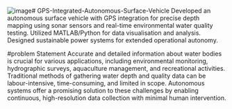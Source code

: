 ![image](https://github.com/user-attachments/assets/2b138b8b-b233-4bc5-ab02-f87d1a266cb6)# GPS-Integrated-Autonomous-Surface-Vehicle
Developed an autonomous surface vehicle with GPS integration for precise depth mapping using sonar sensors and real-time environmental water quality testing. Utilized MATLAB/Python for data visualisation and analysis. Designed sustainable power systems for extended operational autonomy. 


#problem Statement
Accurate and detailed information about water bodies is crucial for various applications, including environmental monitoring, hydrographic surveys, aquaculture management, and recreational activities. Traditional methods of gathering water depth and quality data can be labour-intensive, time-consuming, and limited in scope. Autonomous systems offer a promising solution to these challenges by enabling continuous, high-resolution data collection with minimal human intervention.


